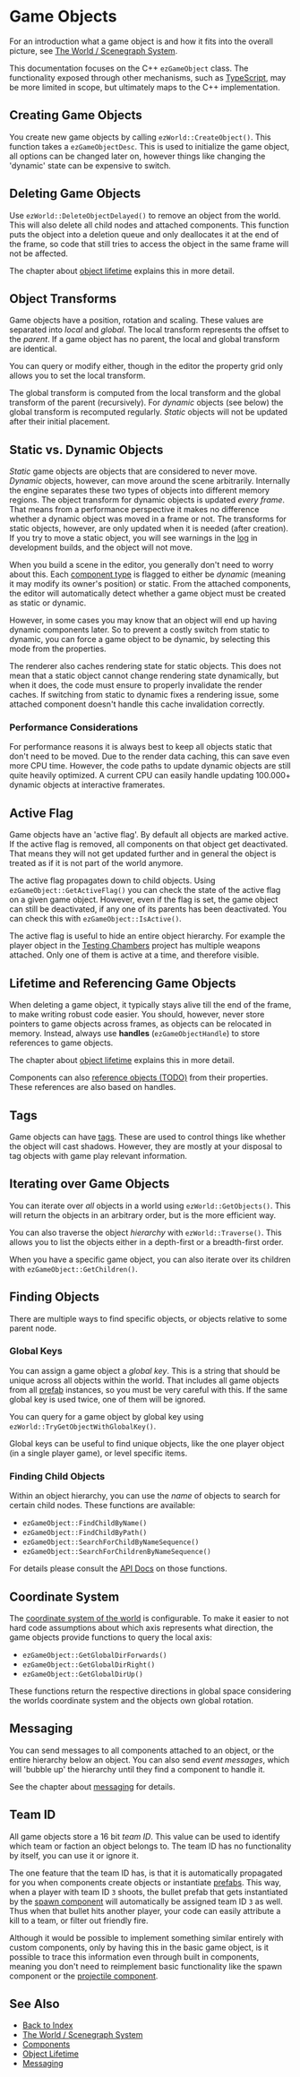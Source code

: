 # Game Objects

For an introduction what a game object is and how it fits into the overall picture, see [The World / Scenegraph System](world-overview.md).

This documentation focuses on the C++ `ezGameObject` class. The functionality exposed through other mechanisms, such as [TypeScript](../../custom-code/typescript/typescript-overview.md), may be more limited in scope, but ultimately maps to the C++ implementation.

## Creating Game Objects

You create new game objects by calling `ezWorld::CreateObject()`. This function takes a `ezGameObjectDesc`. This is used to initialize the game object, all options can be changed later on, however things like changing the 'dynamic' state can be expensive to switch.

## Deleting Game Objects

Use `ezWorld::DeleteObjectDelayed()` to remove an object from the world. This will also delete all child nodes and attached components. This function puts the object into a deletion queue and only deallocates it at the end of the frame, so code that still tries to access the object in the same frame will not be affected.

The chapter about [object lifetime](object-lifetime.md) explains this in more detail.

## Object Transforms

Game objects have a position, rotation and scaling. These values are separated into *local* and *global*. The local transform represents the offset to the *parent*. If a game object has no parent, the local and global transform are identical.

You can query or modify either, though in the editor the property grid only allows you to set the local transform.

The global transform is computed from the local transform and the global transform of the parent (recursively). For *dynamic* objects (see below) the global transform is recomputed regularly. *Static* objects will not be updated after their initial placement.

## Static vs. Dynamic Objects

*Static* game objects are objects that are considered to never move. *Dynamic* objects, however, can move around the scene arbitrarily. Internally the engine separates these two types of objects into different memory regions. The object transform for dynamic objects is updated *every frame*. That means from a performance perspective it makes no difference whether a dynamic object was moved in a frame or not. The transforms for static objects, however, are only updated when it is needed (after creation). If you try to move a static object, you will see warnings in the [log](../../debugging/logging.md) in development builds, and the object will not move.

When you build a scene in the editor, you generally don't need to worry about this. Each [component type](components.md) is flagged to either be *dynamic* (meaning it may modify its owner's position) or static. From the attached components, the editor will automatically detect whether a game object must be created as static or dynamic.

However, in some cases you may know that an object will end up having dynamic components later. So to prevent a costly switch from static to dynamic, you can force a game object to be dynamic, by selecting this mode from the properties.

The renderer also caches rendering state for static objects. This does not mean that a static object cannot change rendering state dynamically, but when it does, the code must ensure to properly invalidate the render caches. If switching from static to dynamic fixes a rendering issue, some attached component doesn't handle this cache invalidation correctly.

### Performance Considerations

For performance reasons it is always best to keep all objects static that don't need to be moved. Due to the render data caching, this can save even more CPU time. However, the code paths to update dynamic objects are still quite heavily optimized. A current CPU can easily handle updating 100.000+ dynamic objects at interactive framerates.

## Active Flag

Game objects have an 'active flag'. By default all objects are marked active. If the active flag is removed, all components on that object get deactivated. That means they will not get updated further and in general the object is treated as if it is not part of the world anymore.

The active flag propagates down to child objects. Using `ezGameObject::GetActiveFlag()` you can check the state of the active flag on a given game object. However, even if the flag is set, the game object can still be deactivated, if any one of its parents has been deactivated. You can check this with `ezGameObject::IsActive()`.

The active flag is useful to hide an entire object hierarchy. For example the player object in the [Testing Chambers](../../samples/testing-chambers.md) project has multiple weapons attached. Only one of them is active at a time, and therefore visible.

## Lifetime and Referencing Game Objects

When deleting a game object, it typically stays alive till the end of the frame, to make writing robust code easier. You should, however, never store pointers to game objects across frames, as objects can be relocated in memory. Instead, always use **handles** (`ezGameObjectHandle`) to store references to game objects.

The chapter about [object lifetime](object-lifetime.md) explains this in more detail.

Components can also [reference objects (TODO)](../../scenes/object-references.md) from their properties. These references are also based on handles.

## Tags

Game objects can have [tags](../../projects/tags.md). These are used to control things like whether the object will cast shadows. However, they are mostly at your disposal to tag objects with game play relevant information.

## Iterating over Game Objects

You can iterate over *all* objects in a world using `ezWorld::GetObjects()`. This will return the objects in an arbitrary order, but is the more efficient way.

You can also traverse the object *hierarchy* with `ezWorld::Traverse()`. This allows you to list the objects either in a depth-first or a breadth-first order.

When you have a specific game object, you can also iterate over its children with `ezGameObject::GetChildren()`.

## Finding Objects

There are multiple ways to find specific objects, or objects relative to some parent node.

### Global Keys

You can assign a game object a *global key*. This is a string that should be unique across all objects within the world. That includes all game objects from all [prefab](../../prefabs/prefabs-overview.md) instances, so you must be very careful with this. If the same global key is used twice, one of them will be ignored.

You can query for a game object by global key using `ezWorld::TryGetObjectWithGlobalKey()`.

Global keys can be useful to find unique objects, like the one player object (in a single player game), or level specific items.

### Finding Child Objects

Within an object hierarchy, you can use the *name* of objects to search for certain child nodes. These functions are available:

* `ezGameObject::FindChildByName()`
* `ezGameObject::FindChildByPath()`
* `ezGameObject::SearchForChildByNameSequence()`
* `ezGameObject::SearchForChildrenByNameSequence()`

For details please consult the [API Docs](../../getting-started/api-docs.md) on those functions.

## Coordinate System

The [coordinate system of the world](worlds.md#coordinate-system) is configurable. To make it easier to not hard code assumptions about which axis represents what direction, the game objects provide functions to query the local axis:

* `ezGameObject::GetGlobalDirForwards()`
* `ezGameObject::GetGlobalDirRight()`
* `ezGameObject::GetGlobalDirUp()`

These functions return the respective directions in global space considering the worlds coordinate system and the objects own global rotation.

## Messaging

You can send messages to all components attached to an object, or the entire hierarchy below an object. You can also send *event messages*, which will 'bubble up' the hierarchy until they find a component to handle it.

See the chapter about [messaging](world-messaging.md) for details.

## Team ID

All game objects store a 16 bit *team ID*. This value can be used to identify which team or faction an object belongs to. The team ID has no functionality by itself, you can use it or ignore it.

The one feature that the team ID has, is that it is automatically propagated for you when components create objects or instantiate [prefabs](../../prefabs/prefabs-overview.md). This way, when a player with team ID `3` shoots, the bullet prefab that gets instantiated by the [spawn component](../../gameplay/spawn-component.md) will automatically be assigned team ID `3` as well. Thus when that bullet hits another player, your code can easily attribute a kill to a team, or filter out friendly fire.

Although it would be possible to implement something similar entirely with custom components, only by having this in the basic game object, is it possible to trace this information even through built in components, meaning you don't need to reimplement basic functionality like the spawn component or the [projectile component](../../gameplay/projectile-component.md).

## See Also

* [Back to Index](../../index.md)
* [The World / Scenegraph System](world-overview.md)
* [Components](components.md)
* [Object Lifetime](object-lifetime.md)
* [Messaging](world-messaging.md)
